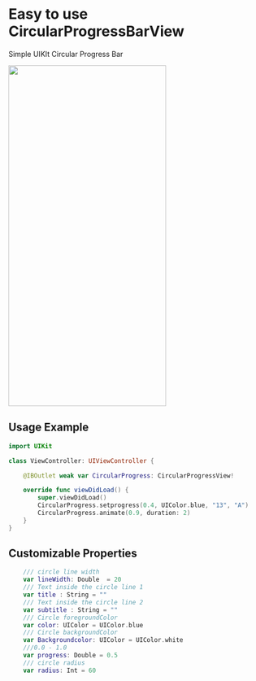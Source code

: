 # Easy to use CircularProgressBarView

Simple UIKIt Circular Progress Bar

<img src="https://kiarar.moe/images/showCaseApps/circleChart.png" width="310" height="670">

## Usage Example

```Swift
import UIKit

class ViewController: UIViewController {

    @IBOutlet weak var CircularProgress: CircularProgressView!

    override func viewDidLoad() {
        super.viewDidLoad()
        CircularProgress.setprogress(0.4, UIColor.blue, "13", "A")
        CircularProgress.animate(0.9, duration: 2)
    }
}
```

## Customizable Properties

```Swift
    /// circle line width
    var lineWidth: Double  = 20
    /// Text inside the circle line 1
    var title : String = ""
    /// Text inside the circle line 2
    var subtitle : String = ""
    /// Circle foregroundColor
    var color: UIColor = UIColor.blue
    /// Circle backgroundColor
    var Backgroundcolor: UIColor = UIColor.white
    ///0.0 - 1.0
    var progress: Double = 0.5
    /// circle radius
    var radius: Int = 60
```
